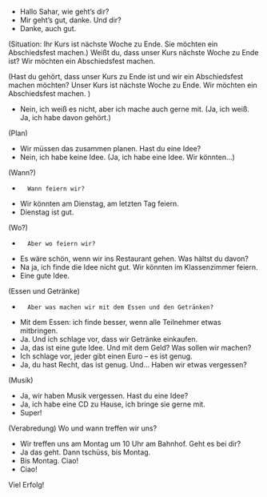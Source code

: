 - Hallo Sahar, wie geht’s dir?
- Mir geht’s gut, danke. Und dir?
- Danke, auch gut.

(Situation: Ihr Kurs ist nächste Woche zu Ende. Sie möchten ein Abschiedsfest machen.) 
Weißt du, dass unser Kurs nächste Woche zu Ende ist? 
Wir möchten ein Abschiedsfest machen.

(Hast du gehört, dass unser Kurs zu Ende ist und wir ein Abschiedsfest machen möchten?
Unser Kurs ist nächste Woche zu Ende. 
Wir möchten ein Abschiedsfest machen. )

- Nein, ich weiß es nicht, aber ich mache auch gerne mit.
(Ja, ich weiß.
Ja, ich habe davon gehört.)

(Plan)
- Wir müssen das zusammen planen. 
Hast du eine Idee?
- Nein, ich habe keine Idee. 
(Ja, ich habe eine Idee. Wir könnten…)

(Wann?)
-       Wann feiern wir?
- Wir könnten am Dienstag, am letzten Tag feiern.
- Dienstag ist gut. 

(Wo?)
-       Aber wo feiern wir?
- Es wäre schön, wenn wir ins Restaurant gehen. 
Was hältst du davon?
- Na ja, ich finde die Idee nicht gut. Wir könnten im Klassenzimmer feiern.
- Eine gute Idee. 

(Essen und Getränke)
-       Aber was machen wir mit dem Essen und den Getränken?
- Mit dem Essen: ich finde besser, wenn alle Teilnehmer etwas mitbringen.
- Ja. Und ich schlage vor, dass wir Getränke einkaufen.
- Ja, das ist eine gute Idee. Und mit dem Geld? Was sollen wir machen?
- Ich schlage vor, jeder gibt einen Euro –  es ist genug.
- Ja, du hast Recht, das ist genug. 
Und… Haben wir etwas vergessen?

(Musik)
- Ja, wir haben Musik vergessen. Hast du eine Idee?
- Ja, ich habe eine CD zu Hause, ich bringe sie gerne mit.
- Super! 

(Verabredung)
Wo und wann treffen wir uns?
- Wir treffen uns am Montag um 10 Uhr am Bahnhof. Geht es bei dir?
- Ja das geht. Dann tschüss, bis Montag.
- Bis Montag. Ciao!
- Ciao!

Viel Erfolg!
